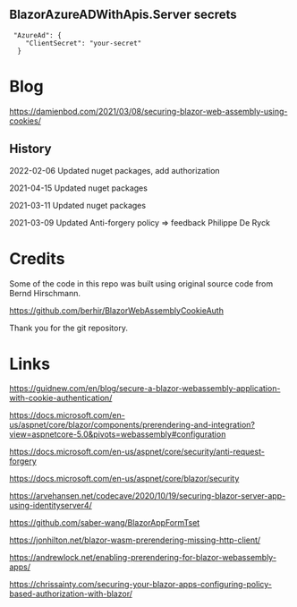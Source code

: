 
## BlazorAzureADWithApis.Server secrets

```
 "AzureAd": {
    "ClientSecret": "your-secret"
  }
```


# Blog 

https://damienbod.com/2021/03/08/securing-blazor-web-assembly-using-cookies/

## History

2022-02-06 Updated nuget packages, add authorization

2021-04-15 Updated nuget packages

2021-03-11 Updated nuget packages

2021-03-09 Updated Anti-forgery policy => feedback Philippe De Ryck

# Credits

Some of the code in this repo was built using original source code from Bernd Hirschmann. 

https://github.com/berhir/BlazorWebAssemblyCookieAuth

Thank you for the git repository.

# Links

https://guidnew.com/en/blog/secure-a-blazor-webassembly-application-with-cookie-authentication/

https://docs.microsoft.com/en-us/aspnet/core/blazor/components/prerendering-and-integration?view=aspnetcore-5.0&pivots=webassembly#configuration

https://docs.microsoft.com/en-us/aspnet/core/security/anti-request-forgery

https://docs.microsoft.com/en-us/aspnet/core/blazor/security

https://arvehansen.net/codecave/2020/10/19/securing-blazor-server-app-using-identityserver4/

https://github.com/saber-wang/BlazorAppFormTset

https://jonhilton.net/blazor-wasm-prerendering-missing-http-client/

https://andrewlock.net/enabling-prerendering-for-blazor-webassembly-apps/

https://chrissainty.com/securing-your-blazor-apps-configuring-policy-based-authorization-with-blazor/